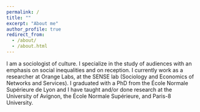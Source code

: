 ```yaml
---
permalink: /
title: ""
excerpt: "About me"
author_profile: true
redirect_from:
  - /about/
  - /about.html
---
```


I am a sociologist of culture. I specialize in the study of audiences with an emphasis on social inequalities and on reception. I currently work as a researcher at Orange Labs, at the SENSE lab (Sociology and Economics of Networks and Services). I graduated with a PhD from the École Normale Supérieure de Lyon and I have taught and/or done research at the University of Avignon, the École Normale Supérieure, and Paris-8 University.
